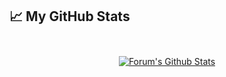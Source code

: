 ## &#x1f4c8; My GitHub Stats

<br>


<div  align="center">
<a href="https://github.com/ForumShah8">
  <img align="center" style="margin:0.5rem" src="https://github-readme-stats.vercel.app/api?username=ForumShah8&show_icons=true&line_height=27&count_private=true&title_color=ffffff&text_color=c9cacc&icon_color=4AB097&bg_color=1A2B34" alt="Forum's Github Stats" />
</a>
  </div>
<!--
**ForumShah8/ForumShah8** is a ✨ _special_ ✨ repository because its `README.md` (this file) appears on your GitHub profile.

Here are some ideas to get you started:

- 🔭 I’m currently working on ...
- 🌱 I’m currently learning ...
- 👯 I’m looking to collaborate on ...
- 🤔 I’m looking for help with ...
- 💬 Ask me about ...
- 📫 How to reach me: ...
- 😄 Pronouns: ...
- ⚡ Fun fact: ...
-->
